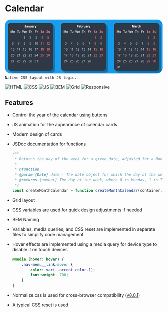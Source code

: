 # Calendar

![Header](/readmeimg/calendar-header.png)
`Native CSS layout with JS logic.`

![HTML](https://img.shields.io/badge/HTML-bf5836) ![CSS](https://img.shields.io/badge/CSS-511f78) ![JS](https://img.shields.io/badge/JS-ffdd45) ![BEM](https://img.shields.io/badge/BEM-0373fc) ![Grid](https://img.shields.io/badge/Grid-f0933a) ![Responsive](https://img.shields.io/badge/Responsive-2fc45c)

## Features
- Control the year of the calendar using buttons
- JS animation for the appearance of calendar cards
- Modern design of cards
- JSDoc documentation for functions
	``` javascript
	/**
	 * Returns the day of the week for a given date, adjusted for a Monday-first week format.
	 *
	 * @function
	 * @param {Date} date - The date object for which the day of the week is determined.
	 * @returns {number} The day of the week, where 0 is Monday, 1 is Tuesday, ..., and 6 is Sunday.
	 */
	const createMonthCalendar = function createMonthCalendar(container, year, month) {
	```
- Grid layout
- CSS variables are used for quick design adjustments if needed
- BEM Naming
- Variables, media queries, and CSS reset are implemented in separate files to simplify code management
- Hover effects are implemented using a media query for device type to disable it on touch devices

	```css
	@media (hover: hover) {
		.nav-menu__link:hover {
			color: var(--accent-color-1);
			font-weight: 700;
		}
	}
	```

- Normalize.css is used for cross-browser compatibility ([v8.0.1](https://necolas.github.io/normalize.css/))
- A typical CSS reset is used